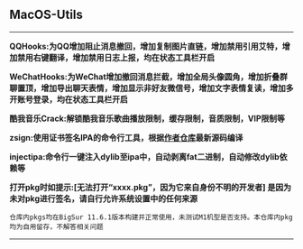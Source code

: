 ## MacOS-Utils

---

**QQHooks:为QQ增加阻止消息撤回，增加复制图片直链，增加禁用引用艾特，增加禁用右键翻译，增加禁用日志上报，均在状态工具栏开启**

**WeChatHooks:为WeChat增加撤回消息拦截，增加全局头像圆角，增加折叠群聊置顶，增加导出聊天表情，增加显示非好友微信号，增加文字表情复读，增加多开账号登录，均在状态工具栏开启**

**酷我音乐Crack:解锁酷我音乐歌曲播放限制，缓存限制，音质限制，VIP限制等**

**zsign:使用证书签名IPA的命令行工具，根据[作者仓库](https://github.com/zhlynn/zsign)最新源码编译**

**injectipa:命令行一键注入dylib至ipa中，自动剥离fat二进制，自动修改dylib依赖等**

**打开pkg时如提示:[无法打开“xxxx.pkg”，因为它来自身份不明的开发者] 是因为未对pkg进行签名，请自行允许系统设置中的任何来源**

` 仓库内pkgs均在BigSur 11.6.1版本构建并正常使用，未测试M1机型是否支持。本仓库内pkg均为自用留存，不解答相关问题
`

---
